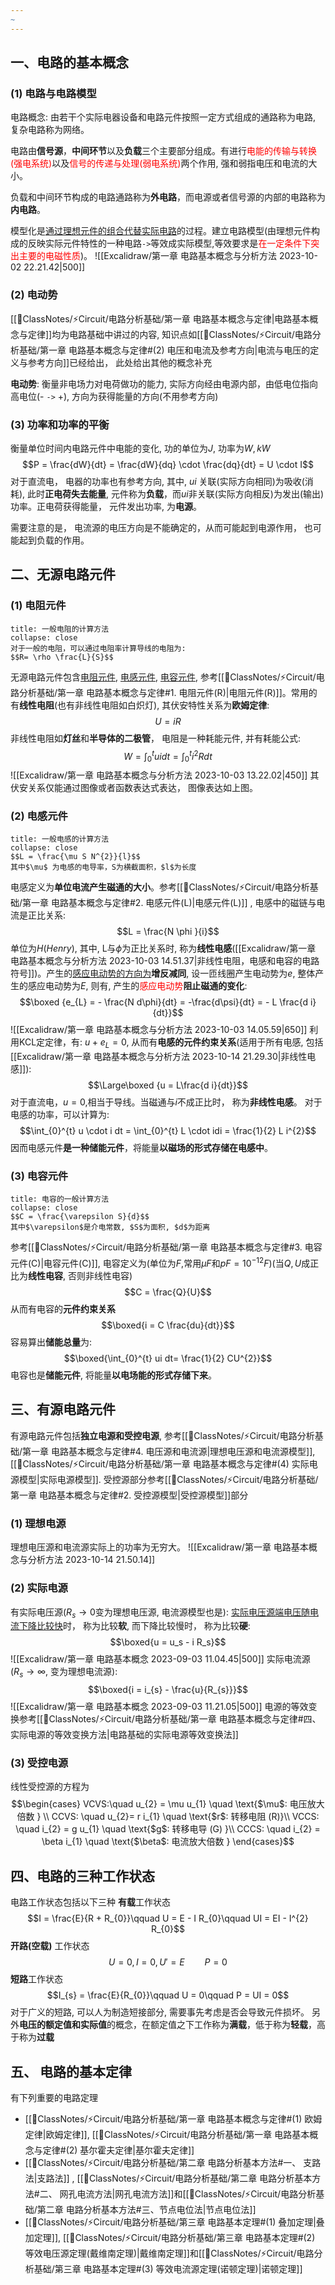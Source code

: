 ```yaml
---
~
---
```

## 一、电路的基本概念
### (1) 电路与电路模型
电路概念: 由若干个实际电器设备和电路元件按照一定方式组成的通路称为电路, 复杂电路称为网络。

电路由**信号源**，**中间环节**以及**负载**三个主要部分组成。有进行<mark style="background: transparent; color: red">电能的传输与转换(强电系统)</mark>以及<mark style="background: transparent; color: red">信号的传递与处理(弱电系统)</mark>两个作用, 强和弱指电压和电流的大小。

负载和中间环节构成的电路通路称为**外电路**，而电源或者信号源的内部的电路称为**内电路**。

模型化是<u>通过理想元件的组合代替实际电路</u>的过程。建立电路模型(由理想元件构成的反映实际元件特性的一种电路`->`等效成实际模型,等效要求是<mark style="background: transparent; color: red">在一定条件下突出主要的电磁性质</mark>)。
![[Excalidraw/第一章 电路基本概念与分析方法 2023-10-02 22.21.42|500]]

### (2) 电动势
[[📘ClassNotes/⚡Circuit/电路分析基础/第一章 电路基本概念与定律|电路基本概念与定律]]均为电路基础中讲过的内容, 知识点如[[📘ClassNotes/⚡Circuit/电路分析基础/第一章 电路基本概念与定律#(2) 电压和电流及参考方向|电流与电压的定义与参考方向]]已经给出， 此处给出其他的概念补充

**电动势**: 衡量非电场力对电荷做功的能力, 实际方向经由电源内部，由低电位指向高电位(- `->` +), 方向为获得能量的方向(不用参考方向)

### (3) 功率和功率的平衡
衡量单位时间内电路元件中电能的变化, 功的单位为$J$, 功率为$W, kW$
$$P = \frac{dW}{dt} = \frac{dW}{dq} \cdot \frac{dq}{dt} = U \cdot I$$
对于直流电， 电器的功率也有参考方向, 其中, $ui$ 关联(实际方向相同)为吸收(消耗), 此时**正电荷失去能量**, 元件称为**负载**，而$ui$非关联(实际方向相反)为发出(输出)功率。正电荷获得能量， 元件发出功率, 为**电源**。

需要注意的是， 电流源的电压方向是不能确定的，从而可能起到电源作用， 也可能起到负载的作用。
## 二、无源电路元件 
### (1) 电阻元件
`````ad-note
title: 一般电阻的计算方法
collapse: close
对于一般的电阻，可以通过电阻率计算导线的电阻为: 
$$R= \rho \frac{L}{S}$$
`````
无源电路元件包含<u>电阻元件</u>, <u>电感元件</u>, <u>电容元件</u>, 参考[[📘ClassNotes/⚡Circuit/电路分析基础/第一章 电路基本概念与定律#1. 电阻元件(R)|电阻元件(R)]]。常用的有**线性电阻**(也有非线性电阻如白炽灯), 其伏安特性关系为**欧姆定律**: 
$$U = iR$$
非线性电阻如**灯丝**和**半导体的二极管**， 电阻是一种耗能元件, 并有耗能公式:
$$W = \int_{0}^{t}u i  dt = \int_{0}^{t} i^{2} R dt$$
![[Excalidraw/第一章 电路基本概念与分析方法 2023-10-03 13.22.02|450]]
其伏安关系仅能通过图像或者函数表达式表达， 图像表达如上图。
### (2) 电感元件
`````ad-note
title: 一般电感的计算方法
collapse: close
$$L = \frac{\mu S N^{2}}{l}$$
其中$\mu$ 为电感的电导率，S为横截面积，$l$为长度
`````
电感定义为**单位电流产生磁通的大小**。参考[[📘ClassNotes/⚡Circuit/电路分析基础/第一章 电路基本概念与定律#2. 电感元件(L)|电感元件(L)]] , 电感中的磁链与电流是正比关系: 
$$L = \frac{N \phi }{i}$$
单位为$H(Henry)$, 其中, L与$\phi$为正比关系时, 称为**线性电感**([[Excalidraw/第一章 电路基本概念与分析方法 2023-10-03 14.51.37|非线性电阻，电感和电容的电路符号]])。产生的<u>感应电动势的方向为</u>**增反减同**, 
设一匝线圈产生电动势为$e$, 整体产生的感应电动势为$E$, 则有, 产生的<mark style="background: transparent; color: red">感应电动势</mark>**阻止磁通的变化**:
$$\boxed {e_{L} = - \frac{N d\phi}{dt} = -\frac{d\psi}{dt} = - L \frac{d i}{dt}}$$
![[Excalidraw/第一章 电路基本概念与分析方法 2023-10-03 14.05.59|650]]
利用KCL定定律，有: $u + e_{L} = 0$, 从而有**电感的元件约束关系**(适用于所有电感, 包括[[Excalidraw/第一章 电路基本概念与分析方法 2023-10-14 21.29.30|非线性电感]]): 
$$\Large\boxed {u = L\frac{d i}{dt}}$$
对于直流电，$u=0$,相当于导线。当磁通与$i$不成正比时， 称为**非线性电感**。
对于电感的功率，可以计算为:
$$\int_{0}^{t} u \cdot i dt = \int_{0}^{t} L \cdot idi = \frac{1}{2} L i^{2}$$
因而电感元件**是一种储能元件**，将能量**以磁场的形式存储在电感中**。
### (3) 电容元件
`````ad-note
title: 电容的一般计算方法
collapse: close
$$C = \frac{\varepsilon S}{d}$$
其中$\varepsilon$是介电常数, $S$为面积, $d$为距离
`````
参考[[📘ClassNotes/⚡Circuit/电路分析基础/第一章 电路基本概念与定律#3. 电容元件(C)|电容元件(C)]], 电容定义为(单位为$F$,常用$\mu F$和$pF = 10^{-12}F$)(当$Q, U$成正比为**线性电容**, 否则非线性电容) 
$$C = \frac{Q}{U}$$
从而有电容的**元件约束关系**
$$\boxed{i = C \frac{du}{dt}}$$
容易算出**储能总量**为:
$$\boxed{\int_{0}^{t} ui dt= \frac{1}{2} CU^{2}}$$
电容也是**储能元件**,  将能量**以电场能的形式存储下来**。
## 三、有源电路元件
有源电路元件包括**独立电源和受控电源**, 参考[[📘ClassNotes/⚡Circuit/电路分析基础/第一章 电路基本概念与定律#4. 电压源和电流源|理想电压源和电流源模型]], [[📘ClassNotes/⚡Circuit/电路分析基础/第一章 电路基本概念与定律#(4) 实际电源模型|实际电源模型]]. 受控源部分参考[[📘ClassNotes/⚡Circuit/电路分析基础/第一章 电路基本概念与定律#2. 受控源模型|受控源模型]]部分
### (1) 理想电源
理想电压源和电流源实际上的功率为无穷大。
![[Excalidraw/第一章 电路基本概念与分析方法 2023-10-14 21.50.14]]
### (2) 实际电源
有实际电压源($R_{s} \rightarrow 0$变为理想电压源, 电流源模型也是): <u>实际电压源端电压随电流下降比较快</u>时， 称为比较**软**, 而下降比较慢时， 称为比较**硬**: 
$$\boxed{u = u_s - i R_s}$$
![[Excalidraw/第一章 电路基本概念 2023-09-03 11.04.45|500]]
实际电流源($R_{s}\rightarrow \infty$, 变为理想电流源):
$$\boxed{i = i_{s} - \frac{u}{R_{s}}}$$
![[Excalidraw/第一章 电路基本概念 2023-09-03 11.21.05|500]]
电源的等效变换参考[[📘ClassNotes/⚡Circuit/电路分析基础/第一章 电路基本概念与定律#四、实际电源的等效变换方法|电路基础的实际电源等效变换法]]
### (3) 受控电源
线性受控源的方程为
$$\begin{cases} 
VCVS:\quad u_{2} = \mu u_{1} \quad \text{$\mu$: 电压放大倍数 } \\
CCVS: \quad u_{2}= r i_{1}  \quad \text{$r$: 转移电阻 (R)}\\
VCCS: \quad i_{2} = g u_{1}  \quad  \text{$g$: 转移电导 (G) }\\
CCCS: \quad i_{2} = \beta i_{1} \quad \text{$\beta$: 电流放大倍数 }
\end{cases}$$

## 四、电路的三种工作状态
电路工作状态包括以下三种
**有载**工作状态
$$I = \frac{E}{R + R_{0}}\qquad U = E - I R_{0}\qquad UI = EI - I^{2} R_{0}$$
**开路(空载)** 工作状态 
$$U = 0, I =0 , U'  = E\qquad  P = 0$$
**短路**工作状态
$$I_{s} = \frac{E}{R_{0}}\qquad U = 0\qquad  P = UI = 0$$
对于广义的短路, 可以人为制造短接部分, 需要事先考虑是否会导致元件损坏。
另外**电压的额定值和实际值**的概念，在额定值之下工作称为**满载**，低于称为**轻载**，高于称为**过载** 
## 五、 电路的基本定律
有下列重要的电路定理
- [[📘ClassNotes/⚡Circuit/电路分析基础/第一章 电路基本概念与定律#(1) 欧姆定律|欧姆定律]], [[📘ClassNotes/⚡Circuit/电路分析基础/第一章 电路基本概念与定律#(2) 基尔霍夫定律|基尔霍夫定律]] 
- [[📘ClassNotes/⚡Circuit/电路分析基础/第二章 电路分析基本方法#一、 支路法|支路法]] , [[📘ClassNotes/⚡Circuit/电路分析基础/第二章 电路分析基本方法#二、 网孔电流方法|网孔电流方法]]和[[📘ClassNotes/⚡Circuit/电路分析基础/第二章 电路分析基本方法#三、节点电位法|节点电位法]]
- [[📘ClassNotes/⚡Circuit/电路分析基础/第三章 电路基本定理#(1) 叠加定理|叠加定理]], [[📘ClassNotes/⚡Circuit/电路分析基础/第三章 电路基本定理#(2) 等效电压源定理(戴维南定理)|戴维南定理]]和[[📘ClassNotes/⚡Circuit/电路分析基础/第三章 电路基本定理#(3) 等效电流源定理(诺顿定理)|诺顿定理]]
